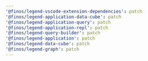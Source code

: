```yaml
---
'@finos/legend-vscode-extension-dependencies': patch
'@finos/legend-application-data-cube': patch
'@finos/legend-application-query': patch
'@finos/legend-application-repl': patch
'@finos/legend-query-builder': patch
'@finos/legend-application': patch
'@finos/legend-data-cube': patch
'@finos/legend-graph': patch
---
```

